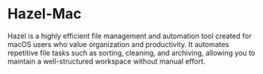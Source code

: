 # Hazel-Mac
Hazel is a highly efficient file management and automation tool created for macOS users who value organization and productivity. It automates repetitive file tasks such as sorting, cleaning, and archiving, allowing you to maintain a well-structured workspace without manual effort.

